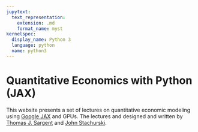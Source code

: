 ```yaml
---
jupytext:
  text_representation:
    extension: .md
    format_name: myst
kernelspec:
  display_name: Python 3
  language: python
  name: python3
---
```


# Quantitative Economics with Python (JAX)

This website presents a set of lectures on quantitative economic modeling
using [Google JAX](https://jax.readthedocs.io) and GPUs.  The lectures
and designed and written by [Thomas J. Sargent](http://www.tomsargent.com/) and
[John Stachurski](https://johnstachurski.net/).


```{tableofcontents}
```
